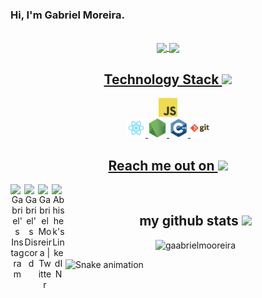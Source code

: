 ### Hi, I'm Gabriel Moreira.

<br />

<div align="center">
  <a href="https://github.com/eagrundy">
   <img align="center" height="170" src="https://github-readme-stats.vercel.app/api/top-langs/?username=gaabrielmooreira&layout=compact&langs_count=16&theme=dracula"/>
  <img align="center" src="https://github-readme-stats.vercel.app/api?username=gaabrielmooreira&show_icons=true&theme=dracula&include_all_commits=true&count_private=true&hide=issues"/>
</div>


<!-- Hi, i'm Gabriel, student of Full Stack Development. My first contact with this area was in 2011, when i was in the high school and i made a course of Computing on CEFET. And from 2019, I'm dedicating all of my time in this, and i'm really enjoying this. In my lasts 6 months, i have studied front-end, HTML,CSS,Js,ReactJs with styled-components, how to request API's and build some applications. And now i'm learning about NodeJs for back-end. -->


<h2 align="center">Technology Stack <img src="https://github.com/ritik307/ritik307/blob/main/images/laptop.gif" width="50"></h2>
  
<p align="center">
<code><img height="30" src="https://raw.githubusercontent.com/github/explore/80688e429a7d4ef2fca1e82350fe8e3517d3494d/topics/javascript/javascript.png">
</code>
<code><img height="30" src="https://raw.githubusercontent.com/github/explore/80688e429a7d4ef2fca1e82350fe8e3517d3494d/topics/react/react.png"></code>
<code><img height="30" src="https://raw.githubusercontent.com/github/explore/80688e429a7d4ef2fca1e82350fe8e3517d3494d/topics/nodejs/nodejs.png"></code>
<code><img height="30" src="https://raw.githubusercontent.com/github/explore/80688e429a7d4ef2fca1e82350fe8e3517d3494d/topics/cpp/cpp.png"></code>
<code><img height="30" src="https://raw.githubusercontent.com/github/explore/80688e429a7d4ef2fca1e82350fe8e3517d3494d/topics/git/git.png"></code>
</p>
  
<h2 align="center">Reach me out on <img src="https://media0.giphy.com/media/jqNPzdTTxQfOgOqpO4/source.gif" width="50"></h2>
<p align="center">
  <a href="https://www.instagram.com/gabrielmlimeira/">
    <img align="left" alt="Gabriel's Instagram" width="22px" src="https://raw.githubusercontent.com/hussainweb/hussainweb/main/icons/instagram.png" />
  </a>
  
  <a href="https://discord.gg/4nJcN428">
    <img align="left" alt="Gabriel's Discord" width="22px" src="https://raw.githubusercontent.com/peterthehan/peterthehan/master/assets/discord.svg" />
  </a>
  
  <a href="https://twitter.com/gaabrielmo">
    <img align="left" alt="Gabriel Moreira | Twitter" width="22px"                    src="https://raw.githubusercontent.com/peterthehan/peterthehan/master/assets/twitter.svg" />
  </a>
  
  <a href="https://www.linkedin.com/in/gaabrielmooreira/">
    <img align="left" alt="Abhishek's LinkedIN" width="22px" src="https://raw.githubusercontent.com/peterthehan/peterthehan/master/assets/linkedin.svg"/>
  </a>
</p>

<br>

<h2 align="center">my github stats <img src="https://media.giphy.com/media/VgCDAzcKvsR6OM0uWg/giphy.gif" width="50"></h2>


<p align="center"> <img src="https://github-readme-stats.vercel.app/api?username=gaabrielmooreira&show_icons=true&theme=gotham" alt="gaabrielmooreira" />
  
![Snake animation](https://github.com/gaabrielmooreira/gaabrielmooreira/blob/output/github-contribution-grid-snake.svg)
